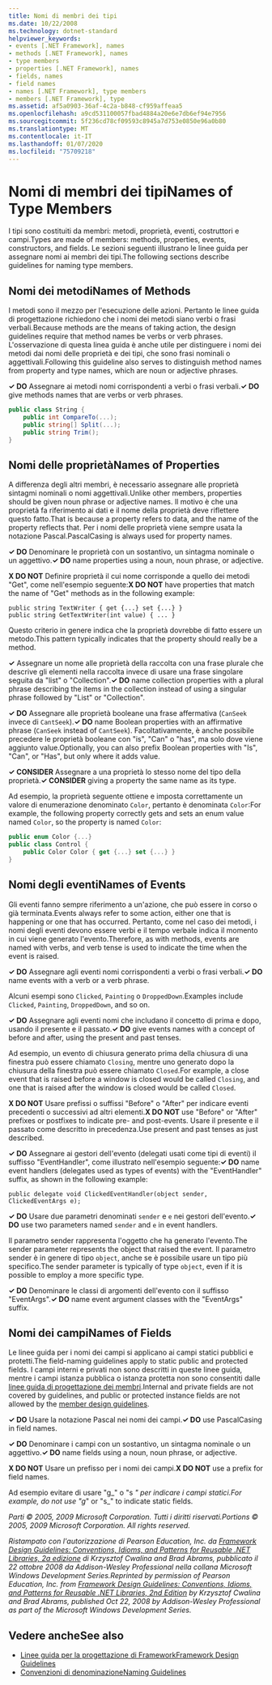 ```yaml
---
title: Nomi di membri dei tipi
ms.date: 10/22/2008
ms.technology: dotnet-standard
helpviewer_keywords:
- events [.NET Framework], names
- methods [.NET Framework], names
- type members
- properties [.NET Framework], names
- fields, names
- field names
- names [.NET Framework], type members
- members [.NET Framework], type
ms.assetid: af5a0903-36af-4c2a-b848-cf959affeaa5
ms.openlocfilehash: a9cd531100057fbad4884a20e6e7db6ef94e7956
ms.sourcegitcommit: 5f236cd78cf09593c8945a7d753e0850e96a0b80
ms.translationtype: MT
ms.contentlocale: it-IT
ms.lasthandoff: 01/07/2020
ms.locfileid: "75709218"
---
```

# <a name="names-of-type-members"></a><span data-ttu-id="613b5-102">Nomi di membri dei tipi</span><span class="sxs-lookup"><span data-stu-id="613b5-102">Names of Type Members</span></span>
<span data-ttu-id="613b5-103">I tipi sono costituiti da membri: metodi, proprietà, eventi, costruttori e campi.</span><span class="sxs-lookup"><span data-stu-id="613b5-103">Types are made of members: methods, properties, events, constructors, and fields.</span></span> <span data-ttu-id="613b5-104">Le sezioni seguenti illustrano le linee guida per assegnare nomi ai membri dei tipi.</span><span class="sxs-lookup"><span data-stu-id="613b5-104">The following sections describe guidelines for naming type members.</span></span>  
  
## <a name="names-of-methods"></a><span data-ttu-id="613b5-105">Nomi dei metodi</span><span class="sxs-lookup"><span data-stu-id="613b5-105">Names of Methods</span></span>  
 <span data-ttu-id="613b5-106">I metodi sono il mezzo per l'esecuzione delle azioni. Pertanto le linee guida di progettazione richiedono che i nomi dei metodi siano verbi o frasi verbali.</span><span class="sxs-lookup"><span data-stu-id="613b5-106">Because methods are the means of taking action, the design guidelines require that method names be verbs or verb phrases.</span></span> <span data-ttu-id="613b5-107">L'osservazione di questa linea guida è anche utile per distinguere i nomi dei metodi dai nomi delle proprietà e dei tipi, che sono frasi nominali o aggettivali.</span><span class="sxs-lookup"><span data-stu-id="613b5-107">Following this guideline also serves to distinguish method names from property and type names, which are noun or adjective phrases.</span></span>  
  
 <span data-ttu-id="613b5-108">**✓ DO** Assegnare ai metodi nomi corrispondenti a verbi o frasi verbali.</span><span class="sxs-lookup"><span data-stu-id="613b5-108">**✓ DO** give methods names that are verbs or verb phrases.</span></span>  
  
```csharp  
public class String {  
    public int CompareTo(...);  
    public string[] Split(...);  
    public string Trim();  
}  
```  
  
## <a name="names-of-properties"></a><span data-ttu-id="613b5-109">Nomi delle proprietà</span><span class="sxs-lookup"><span data-stu-id="613b5-109">Names of Properties</span></span>  
 <span data-ttu-id="613b5-110">A differenza degli altri membri, è necessario assegnare alle proprietà sintagmi nominali o nomi aggettivali.</span><span class="sxs-lookup"><span data-stu-id="613b5-110">Unlike other members, properties should be given noun phrase or adjective names.</span></span> <span data-ttu-id="613b5-111">Il motivo è che una proprietà fa riferimento ai dati e il nome della proprietà deve riflettere questo fatto.</span><span class="sxs-lookup"><span data-stu-id="613b5-111">That is because a property refers to data, and the name of the property reflects that.</span></span> <span data-ttu-id="613b5-112">Per i nomi delle proprietà viene sempre usata la notazione Pascal.</span><span class="sxs-lookup"><span data-stu-id="613b5-112">PascalCasing is always used for property names.</span></span>  
  
 <span data-ttu-id="613b5-113">**✓ DO** Denominare le proprietà con un sostantivo, un sintagma nominale o un aggettivo.</span><span class="sxs-lookup"><span data-stu-id="613b5-113">**✓ DO** name properties using a noun, noun phrase, or adjective.</span></span>  
  
 <span data-ttu-id="613b5-114">**X DO NOT** Definire proprietà il cui nome corrisponde a quello dei metodi "Get", come nell'esempio seguente:</span><span class="sxs-lookup"><span data-stu-id="613b5-114">**X DO NOT** have properties that match the name of "Get" methods as in the following example:</span></span>  
  
 `public string TextWriter { get {...} set {...} }`  
 `public string GetTextWriter(int value) { ... }`  
  
 <span data-ttu-id="613b5-115">Questo criterio in genere indica che la proprietà dovrebbe di fatto essere un metodo.</span><span class="sxs-lookup"><span data-stu-id="613b5-115">This pattern typically indicates that the property should really be a method.</span></span>  
  
 <span data-ttu-id="613b5-116">**✓** Assegnare un nome alle proprietà della raccolta con una frase plurale che descrive gli elementi nella raccolta invece di usare una frase singolare seguita da "list" o "Collection".</span><span class="sxs-lookup"><span data-stu-id="613b5-116">**✓ DO** name collection properties with a plural phrase describing the items in the collection instead of using a singular phrase followed by "List" or "Collection".</span></span>  
  
 <span data-ttu-id="613b5-117">**✓ DO** Assegnare alle proprietà booleane una frase affermativa (`CanSeek` invece di `CantSeek`).</span><span class="sxs-lookup"><span data-stu-id="613b5-117">**✓ DO** name Boolean properties with an affirmative phrase (`CanSeek` instead of `CantSeek`).</span></span> <span data-ttu-id="613b5-118">Facoltativamente, è anche possibile precedere le proprietà booleane con "is", "Can" o "has", ma solo dove viene aggiunto value.</span><span class="sxs-lookup"><span data-stu-id="613b5-118">Optionally, you can also prefix Boolean properties with "Is", "Can", or "Has", but only where it adds value.</span></span>  
  
 <span data-ttu-id="613b5-119">**✓ CONSIDER** Assegnare a una proprietà lo stesso nome del tipo della proprietà.</span><span class="sxs-lookup"><span data-stu-id="613b5-119">**✓ CONSIDER** giving a property the same name as its type.</span></span>  
  
 <span data-ttu-id="613b5-120">Ad esempio, la proprietà seguente ottiene e imposta correttamente un valore di enumerazione denominato `Color`, pertanto è denominata `Color`:</span><span class="sxs-lookup"><span data-stu-id="613b5-120">For example, the following property correctly gets and sets an enum value named `Color`, so the property is named `Color`:</span></span>  
  
```csharp  
public enum Color {...}  
public class Control {  
    public Color Color { get {...} set {...} }  
}  
```  
  
## <a name="names-of-events"></a><span data-ttu-id="613b5-121">Nomi degli eventi</span><span class="sxs-lookup"><span data-stu-id="613b5-121">Names of Events</span></span>  
 <span data-ttu-id="613b5-122">Gli eventi fanno sempre riferimento a un'azione, che può essere in corso o già terminata.</span><span class="sxs-lookup"><span data-stu-id="613b5-122">Events always refer to some action, either one that is happening or one that has occurred.</span></span> <span data-ttu-id="613b5-123">Pertanto, come nel caso dei metodi, i nomi degli eventi devono essere verbi e il tempo verbale indica il momento in cui viene generato l'evento.</span><span class="sxs-lookup"><span data-stu-id="613b5-123">Therefore, as with methods, events are named with verbs, and verb tense is used to indicate the time when the event is raised.</span></span>  
  
 <span data-ttu-id="613b5-124">**✓ DO** Assegnare agli eventi nomi corrispondenti a verbi o frasi verbali.</span><span class="sxs-lookup"><span data-stu-id="613b5-124">**✓ DO** name events with a verb or a verb phrase.</span></span>  
  
 <span data-ttu-id="613b5-125">Alcuni esempi sono `Clicked`, `Painting` o `DroppedDown`.</span><span class="sxs-lookup"><span data-stu-id="613b5-125">Examples include `Clicked`, `Painting`, `DroppedDown`, and so on.</span></span>  
  
 <span data-ttu-id="613b5-126">**✓ DO** Assegnare agli eventi nomi che includano il concetto di prima e dopo, usando il presente e il passato.</span><span class="sxs-lookup"><span data-stu-id="613b5-126">**✓ DO** give events names with a concept of before and after, using the present and past tenses.</span></span>  
  
 <span data-ttu-id="613b5-127">Ad esempio, un evento di chiusura generato prima della chiusura di una finestra può essere chiamato `Closing`, mentre uno generato dopo la chiusura della finestra può essere chiamato `Closed`.</span><span class="sxs-lookup"><span data-stu-id="613b5-127">For example, a close event that is raised before a window is closed would be called `Closing`, and one that is raised after the window is closed would be called `Closed`.</span></span>  
  
 <span data-ttu-id="613b5-128">**X DO NOT** Usare prefissi o suffissi "Before" o "After" per indicare eventi precedenti o successivi ad altri elementi.</span><span class="sxs-lookup"><span data-stu-id="613b5-128">**X DO NOT** use "Before" or "After" prefixes or postfixes to indicate pre- and post-events.</span></span> <span data-ttu-id="613b5-129">Usare il presente e il passato come descritto in precedenza.</span><span class="sxs-lookup"><span data-stu-id="613b5-129">Use present and past tenses as just described.</span></span>  
  
 <span data-ttu-id="613b5-130">**✓ DO** Assegnare ai gestori dell'evento (delegati usati come tipi di eventi) il suffisso "EventHandler", come illustrato nell'esempio seguente:</span><span class="sxs-lookup"><span data-stu-id="613b5-130">**✓ DO** name event handlers (delegates used as types of events) with the "EventHandler" suffix, as shown in the following example:</span></span>  
  
 `public delegate void ClickedEventHandler(object sender, ClickedEventArgs e);`  
  
 <span data-ttu-id="613b5-131">**✓ DO** Usare due parametri denominati `sender` e `e` nei gestori dell'evento.</span><span class="sxs-lookup"><span data-stu-id="613b5-131">**✓ DO** use two parameters named `sender` and `e` in event handlers.</span></span>  
  
 <span data-ttu-id="613b5-132">Il parametro sender rappresenta l'oggetto che ha generato l'evento.</span><span class="sxs-lookup"><span data-stu-id="613b5-132">The sender parameter represents the object that raised the event.</span></span> <span data-ttu-id="613b5-133">Il parametro sender è in genere di tipo `object`, anche se è possibile usare un tipo più specifico.</span><span class="sxs-lookup"><span data-stu-id="613b5-133">The sender parameter is typically of type `object`, even if it is possible to employ a more specific type.</span></span>  
  
 <span data-ttu-id="613b5-134">**✓ DO** Denominare le classi di argomenti dell'evento con il suffisso "EventArgs".</span><span class="sxs-lookup"><span data-stu-id="613b5-134">**✓ DO** name event argument classes with the "EventArgs" suffix.</span></span>  
  
## <a name="names-of-fields"></a><span data-ttu-id="613b5-135">Nomi dei campi</span><span class="sxs-lookup"><span data-stu-id="613b5-135">Names of Fields</span></span>  
 <span data-ttu-id="613b5-136">Le linee guida per i nomi dei campi si applicano ai campi statici pubblici e protetti.</span><span class="sxs-lookup"><span data-stu-id="613b5-136">The field-naming guidelines apply to static public and protected fields.</span></span> <span data-ttu-id="613b5-137">I campi interni e privati non sono descritti in queste linee guida, mentre i campi istanza pubblica o istanza protetta non sono consentiti dalle [linee guida di progettazione dei membri](../../../docs/standard/design-guidelines/member.md).</span><span class="sxs-lookup"><span data-stu-id="613b5-137">Internal and private fields are not covered by guidelines, and public or protected instance fields are not allowed by the [member design guidelines](../../../docs/standard/design-guidelines/member.md).</span></span>  
  
 <span data-ttu-id="613b5-138">**✓ DO** Usare la notazione Pascal nei nomi dei campi.</span><span class="sxs-lookup"><span data-stu-id="613b5-138">**✓ DO** use PascalCasing in field names.</span></span>  
  
 <span data-ttu-id="613b5-139">**✓ DO** Denominare i campi con un sostantivo, un sintagma nominale o un aggettivo.</span><span class="sxs-lookup"><span data-stu-id="613b5-139">**✓ DO** name fields using a noun, noun phrase, or adjective.</span></span>  
  
 <span data-ttu-id="613b5-140">**X DO NOT** Usare un prefisso per i nomi dei campi.</span><span class="sxs-lookup"><span data-stu-id="613b5-140">**X DO NOT** use a prefix for field names.</span></span>  
  
 <span data-ttu-id="613b5-141">Ad esempio evitare di usare "g_" o "s _" per indicare i campi statici.</span><span class="sxs-lookup"><span data-stu-id="613b5-141">For example, do not use "g_" or "s_" to indicate static fields.</span></span>  
  
 <span data-ttu-id="613b5-142">*Parti © 2005, 2009 Microsoft Corporation. Tutti i diritti riservati.*</span><span class="sxs-lookup"><span data-stu-id="613b5-142">*Portions © 2005, 2009 Microsoft Corporation. All rights reserved.*</span></span>  
  
 <span data-ttu-id="613b5-143">*Ristampato con l'autorizzazione di Pearson Education, Inc. da [Framework Design Guidelines: Conventions, Idioms, and Patterns for Reusable .NET Libraries, 2a edizione](https://www.informit.com/store/framework-design-guidelines-conventions-idioms-and-9780321545619) di Krzysztof Cwalina and Brad Abrams, pubblicato il 22 ottobre 2008 da Addison-Wesley Professional nella collana Microsoft Windows Development Series.*</span><span class="sxs-lookup"><span data-stu-id="613b5-143">*Reprinted by permission of Pearson Education, Inc. from [Framework Design Guidelines: Conventions, Idioms, and Patterns for Reusable .NET Libraries, 2nd Edition](https://www.informit.com/store/framework-design-guidelines-conventions-idioms-and-9780321545619) by Krzysztof Cwalina and Brad Abrams, published Oct 22, 2008 by Addison-Wesley Professional as part of the Microsoft Windows Development Series.*</span></span>  
  
## <a name="see-also"></a><span data-ttu-id="613b5-144">Vedere anche</span><span class="sxs-lookup"><span data-stu-id="613b5-144">See also</span></span>

- [<span data-ttu-id="613b5-145">Linee guida per la progettazione di Framework</span><span class="sxs-lookup"><span data-stu-id="613b5-145">Framework Design Guidelines</span></span>](../../../docs/standard/design-guidelines/index.md)
- [<span data-ttu-id="613b5-146">Convenzioni di denominazione</span><span class="sxs-lookup"><span data-stu-id="613b5-146">Naming Guidelines</span></span>](../../../docs/standard/design-guidelines/naming-guidelines.md)

